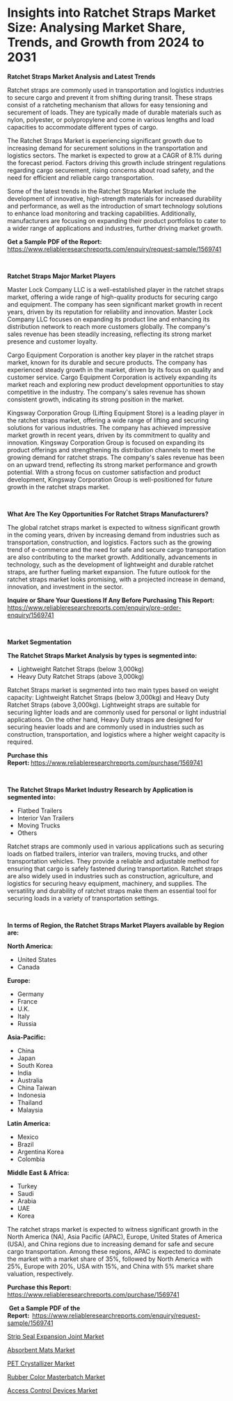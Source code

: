 <p><h1>Insights into Ratchet Straps Market Size: Analysing Market Share, Trends, and Growth from 2024 to 2031</h1></p><p><strong>Ratchet Straps Market Analysis and Latest Trends</strong></p>
<p><p>Ratchet straps are commonly used in transportation and logistics industries to secure cargo and prevent it from shifting during transit. These straps consist of a ratcheting mechanism that allows for easy tensioning and securement of loads. They are typically made of durable materials such as nylon, polyester, or polypropylene and come in various lengths and load capacities to accommodate different types of cargo.</p><p>The Ratchet Straps Market is experiencing significant growth due to increasing demand for securement solutions in the transportation and logistics sectors. The market is expected to grow at a CAGR of 8.1% during the forecast period. Factors driving this growth include stringent regulations regarding cargo securement, rising concerns about road safety, and the need for efficient and reliable cargo transportation.</p><p>Some of the latest trends in the Ratchet Straps Market include the development of innovative, high-strength materials for increased durability and performance, as well as the introduction of smart technology solutions to enhance load monitoring and tracking capabilities. Additionally, manufacturers are focusing on expanding their product portfolios to cater to a wider range of applications and industries, further driving market growth.</p></p>
<p><strong>Get a Sample PDF of the Report:&nbsp;</strong> <a href="https://www.reliableresearchreports.com/enquiry/request-sample/1569741">https://www.reliableresearchreports.com/enquiry/request-sample/1569741</a></p>
<p>&nbsp;</p>
<p><strong>Ratchet Straps Major Market Players</strong></p>
<p><p>Master Lock Company LLC is a well-established player in the ratchet straps market, offering a wide range of high-quality products for securing cargo and equipment. The company has seen significant market growth in recent years, driven by its reputation for reliability and innovation. Master Lock Company LLC focuses on expanding its product line and enhancing its distribution network to reach more customers globally. The company's sales revenue has been steadily increasing, reflecting its strong market presence and customer loyalty.</p><p>Cargo Equipment Corporation is another key player in the ratchet straps market, known for its durable and secure products. The company has experienced steady growth in the market, driven by its focus on quality and customer service. Cargo Equipment Corporation is actively expanding its market reach and exploring new product development opportunities to stay competitive in the industry. The company's sales revenue has shown consistent growth, indicating its strong position in the market.</p><p>Kingsway Corporation Group (Lifting Equipment Store) is a leading player in the ratchet straps market, offering a wide range of lifting and securing solutions for various industries. The company has achieved impressive market growth in recent years, driven by its commitment to quality and innovation. Kingsway Corporation Group is focused on expanding its product offerings and strengthening its distribution channels to meet the growing demand for ratchet straps. The company's sales revenue has been on an upward trend, reflecting its strong market performance and growth potential. With a strong focus on customer satisfaction and product development, Kingsway Corporation Group is well-positioned for future growth in the ratchet straps market.</p></p>
<p>&nbsp;</p>
<p><strong>What Are The Key Opportunities For Ratchet Straps Manufacturers?</strong></p>
<p><p>The global ratchet straps market is expected to witness significant growth in the coming years, driven by increasing demand from industries such as transportation, construction, and logistics. Factors such as the growing trend of e-commerce and the need for safe and secure cargo transportation are also contributing to the market growth. Additionally, advancements in technology, such as the development of lightweight and durable ratchet straps, are further fueling market expansion. The future outlook for the ratchet straps market looks promising, with a projected increase in demand, innovation, and investment in the sector.</p></p>
<p><strong>Inquire or Share Your Questions If Any Before Purchasing This Report:</strong> <a href="https://www.reliableresearchreports.com/enquiry/pre-order-enquiry/1569741">https://www.reliableresearchreports.com/enquiry/pre-order-enquiry/1569741</a></p>
<p>&nbsp;</p>
<p><strong>Market Segmentation</strong></p>
<p><strong>The Ratchet Straps Market Analysis by types is segmented into:</strong></p>
<p><ul><li>Lightweight Ratchet Straps (below 3,000kg)</li><li>Heavy Duty Ratchet Straps (above 3,000kg)</li></ul></p>
<p><p>Ratchet Straps market is segmented into two main types based on weight capacity: Lightweight Ratchet Straps (below 3,000kg) and Heavy Duty Ratchet Straps (above 3,000kg). Lightweight straps are suitable for securing lighter loads and are commonly used for personal or light industrial applications. On the other hand, Heavy Duty straps are designed for securing heavier loads and are commonly used in industries such as construction, transportation, and logistics where a higher weight capacity is required.</p></p>
<p><strong>Purchase this Report:&nbsp;</strong><a href="https://www.reliableresearchreports.com/purchase/1569741">https://www.reliableresearchreports.com/purchase/1569741</a></p>
<p>&nbsp;</p>
<p><strong>The Ratchet Straps Market Industry Research by Application is segmented into:</strong></p>
<p><ul><li>Flatbed Trailers</li><li>Interior Van Trailers</li><li>Moving Trucks</li><li>Others</li></ul></p>
<p><p>Ratchet straps are commonly used in various applications such as securing loads on flatbed trailers, interior van trailers, moving trucks, and other transportation vehicles. They provide a reliable and adjustable method for ensuring that cargo is safely fastened during transportation. Ratchet straps are also widely used in industries such as construction, agriculture, and logistics for securing heavy equipment, machinery, and supplies. The versatility and durability of ratchet straps make them an essential tool for securing loads in a variety of transportation settings.</p></p>
<p>&nbsp;</p>
<p><strong>In terms of Region, the Ratchet Straps Market Players available by Region are:</strong></p>
<p>
    <p> <strong> North America: </strong>
        <ul>
            <li>United States</li>
            <li>Canada</li>
        </ul>
        </p> 
    <p> <strong> Europe: </strong>
        <ul>
            <li>Germany</li>
            <li>France</li>
            <li>U.K.</li>
            <li>Italy</li>
            <li>Russia</li>
        </ul>
        </p> 
    <p> <strong> Asia-Pacific: </strong>
        <ul>
            <li>China</li>
            <li>Japan</li>
            <li>South Korea</li>
            <li>India</li>
            <li>Australia</li>
            <li>China Taiwan</li>
            <li>Indonesia</li>
            <li>Thailand</li>
            <li>Malaysia</li>
        </ul>
        </p> 
    <p> <strong> Latin America: </strong>
        <ul>
            <li>Mexico</li>
            <li>Brazil</li>
            <li>Argentina Korea</li>
            <li>Colombia</li>
        </ul>
        </p> 
    <p> <strong> Middle East & Africa: </strong>
        <ul>
            <li>Turkey</li>
            <li>Saudi</li>
            <li>Arabia</li>
            <li>UAE</li>
            <li>Korea</li>
        </ul>
    </p>
    </p>
<p><p>The ratchet straps market is expected to witness significant growth in the North America (NA), Asia Pacific (APAC), Europe, United States of America (USA), and China regions due to increasing demand for safe and secure cargo transportation. Among these regions, APAC is expected to dominate the market with a market share of 35%, followed by North America with 25%, Europe with 20%, USA with 15%, and China with 5% market share valuation, respectively.</p></p>
<p><strong>Purchase this Report: </strong><a href="https://www.reliableresearchreports.com/purchase/1569741">https://www.reliableresearchreports.com/purchase/1569741</a></p>
<p>&nbsp;<strong>Get a Sample PDF of the Report:&nbsp;&nbsp;</strong><a href="https://www.reliableresearchreports.com/enquiry/request-sample/1569741">https://www.reliableresearchreports.com/enquiry/request-sample/1569741</a></p>
<p><strong></strong></p>
<p><p><a href="https://github.com/jerrycopelandthomaswsqd8q/Market-Research-Report-List-1/blob/main/strip-seal-expansion-joint-market.md">Strip Seal Expansion Joint Market</a></p><p><a href="https://github.com/castoriffic/Market-Research-Report-List-3/blob/main/absorbent-mats-market.md">Absorbent Mats Market</a></p><p><a href="https://issuu.com/reportprime-2/docs/pet-crystallizer-market-size-2030.pptx">PET Crystallizer Market</a></p><p><a href="https://github.com/yoshih12/Market-Research-Report-List-2/blob/main/rubber-color-masterbatch-market.md">Rubber Color Masterbatch Market</a></p><p><a href="https://issuu.com/reportprime-2/docs/access-control-devices-market-size-2030.pptx">Access Control Devices Market</a></p></p>